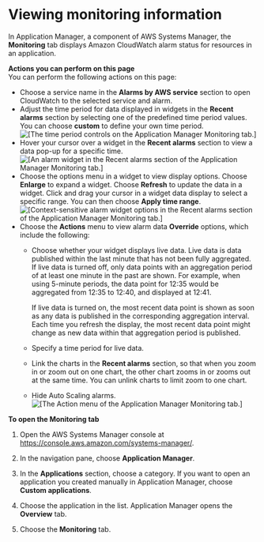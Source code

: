 # Viewing monitoring information<a name="application-manager-working-viewing-monitors"></a>

In Application Manager, a component of AWS Systems Manager, the **Monitoring** tab displays Amazon CloudWatch alarm status for resources in an application\.

**Actions you can perform on this page**  
You can perform the following actions on this page:
+ Choose a service name in the **Alarms by AWS service** section to open CloudWatch to the selected service and alarm\.
+ Adjust the time period for data displayed in widgets in the **Recent alarms** section by selecting one of the predefined time period values\. You can choose **custom** to define your own time period\.  
![\[The time period controls on the Application Manager Monitoring tab.\]](http://docs.aws.amazon.com/systems-manager/latest/userguide/images/application-manager-Monitoring-1.png)
+ Hover your cursor over a widget in the **Recent alarms** section to view a data pop\-up for a specific time\.  
![\[An alarm widget in the Recent alarms section of the Application Manager Monitoring tab.\]](http://docs.aws.amazon.com/systems-manager/latest/userguide/images/application-manager-Monitoring-2.png)
+ Choose the options menu in a widget to view display options\. Choose **Enlarge** to expand a widget\. Choose **Refresh** to update the data in a widget\. Click and drag your cursor in a widget data display to select a specific range\. You can then choose **Apply time range**\.  
![\[Context-sensitive alarm widget options in the Recent alarms section of the Application Manager Monitoring tab.\]](http://docs.aws.amazon.com/systems-manager/latest/userguide/images/application-manager-Monitoring-3.png)
+ Choose the **Actions** menu to view alarm data **Override** options, which include the following:
  + Choose whether your widget displays live data\. Live data is data published within the last minute that has not been fully aggregated\. If live data is turned off, only data points with an aggregation period of at least one minute in the past are shown\. For example, when using 5\-minute periods, the data point for 12:35 would be aggregated from 12:35 to 12:40, and displayed at 12:41\.

    If live data is turned on, the most recent data point is shown as soon as any data is published in the corresponding aggregation interval\. Each time you refresh the display, the most recent data point might change as new data within that aggregation period is published\.
  + Specify a time period for live data\.
  + Link the charts in the **Recent alarms** section, so that when you zoom in or zoom out on one chart, the other chart zooms in or zooms out at the same time\. You can unlink charts to limit zoom to one chart\. 
  + Hide Auto Scaling alarms\.  
![\[The Action menu of the Application Manager Monitoring tab.\]](http://docs.aws.amazon.com/systems-manager/latest/userguide/images/application-manager-Monitoring-4.png)

**To open the **Monitoring** tab**

1. Open the AWS Systems Manager console at [https://console\.aws\.amazon\.com/systems\-manager/](https://console.aws.amazon.com/systems-manager/)\.

1. In the navigation pane, choose **Application Manager**\.

1. In the **Applications** section, choose a category\. If you want to open an application you created manually in Application Manager, choose **Custom applications**\.

1. Choose the application in the list\. Application Manager opens the **Overview** tab\.

1. Choose the **Monitoring** tab\.